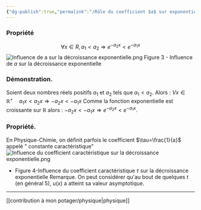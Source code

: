 ```yaml
---
{"dg-publish":true,"permalink":"/Rôle du coefficient $a$ sur exponentielle lors d'une équation linéaire/"}
---
```


### Propriété
$$\forall x \in R, a_1<a_2 \Rightarrow e^{-a_2 x}<e^{-a_1 x}$$
![Influence de $a$ sur la décroissance exponentielle.png](/img/user/Influence%20de%20$a$%20sur%20la%20d%C3%A9croissance%20exponentielle.png)
Figure 3 - Influence de $a$ sur la décroissance exponentielle
### Démonstration. 
Soient deux nombres réels positifs $a_1$ et $a_2$ tels que $a_1<a_2$.
Alors : $V x \in \mathbb{R}^{+} \quad a_1 x<a_2 x \Rightarrow-a_2 x<-a_1 x$
Comme la fonction exponentielle est croissante sur $\mathbb{R}$ alors : $-a_2 x<-a_1 x \Rightarrow e^{-a_2 x}<e^{-a_1 x}$.
### Propriété. 
En Physique-Chimie, on définit parfois le coefficient $\tau=\frac{1}{a}$ appelé " constante caractéristique"
![Influence du coefficient caractéristique sur la décroissance exponentielle.png](/img/user/Influence%20du%20coefficient%20caract%C3%A9ristique%20sur%20la%20d%C3%A9croissance%20exponentielle.png)
- Figure 4-Influence du coefficient caractéristique $\tau$ sur la décroissance exponentielle
Remarque. On peut considérer qu'au bout de quelques $t$ (en général 5), $u(x)$ a atteint sa valeur asymptotique.

---
[[contribution à mon potager/physique\|physique]] 